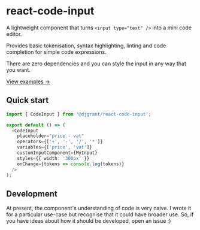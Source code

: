 # react-code-input

A lightweight component that turns `<input type="text" />` into a mini code editor.

Provides basic tokenisation, syntax highlighting, linting and code completion for simple code expressions.

There are zero dependencies and you can style the input in any way that you want.

[View examples →](http://react-code-input.netlify.app)

## Quick start

```ts
import { CodeInput } from '@djgrant/react-code-input';

export default () => (
  <CodeInput
    placeholder="price - vat"
    operators={['+', '-', '/', '*']}
    variables={['price', 'vat']}
    customInputComponent={MyInput}
    styles={{ width: '300px' }}
    onChange={tokens => console.log(tokens)}
  />
);
```

## Development

At present, the component's understanding of code is very naive. I wrote it for a particular use-case but recognise that it could have broader use. So, if you have ideas about how it should be developed, open an issue :)
